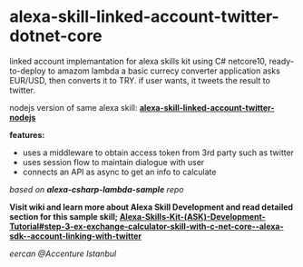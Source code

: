 # alexa-skill-linked-account-twitter-dotnet-core

linked account implemantation for alexa skills kit using C# netcore10, ready-to-deploy to amazom lambda
a basic currecy converter application asks EUR/USD, then converts it to TRY. if user wants, it tweets the result to twitter.

nodejs version of same alexa skill: [**alexa-skill-linked-account-twitter-nodejs**](https://github.com/eercanayar/alexa-skill-linked-account-twitter-nodejs)

**features:**
- uses a middleware to obtain access token from 3rd party such as twitter
- uses session flow to maintain dialogue with user
- connects an API as async to get an info to calculate

*based on **alexa-csharp-lambda-sample** repo*

**Visit wiki and learn more about Alexa Skill Development and read detailed section for this sample skill; [Alexa-Skills-Kit-(ASK)-Development-Tutorial#step-3-ex-exchange-calculator-skill-with-c-net-core--alexa-sdk--account-linking-with-twitter](https://github.com/eercanayar/alexa-skills-ask-tutorial/wiki/Alexa-Skills-Kit-(ASK)-Development-Tutorial#step-3-ex-exchange-calculator-skill-with-c-net-core--alexa-sdk--account-linking-with-twitter)**

*eercan @Accenture Istanbul*